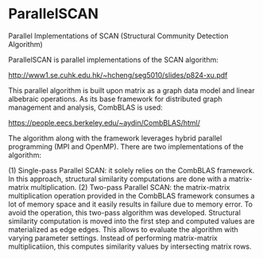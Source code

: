 # ParallelSCAN
Parallel Implementations of SCAN (Structural Community Detection Algorithm)

ParallelSCAN is parallel implementations of the SCAN algorithm:

http://www1.se.cuhk.edu.hk/~hcheng/seg5010/slides/p824-xu.pdf

This parallel algorithm is built upon matrix as a graph data model and linear albebraic operations.
As its base framework for distributed graph management and analysis, CombBLAS is used:

https://people.eecs.berkeley.edu/~aydin/CombBLAS/html/

The algorithm along with the framework leverages hybrid parallel programming (MPI and OpenMP). There are two implementations of the algorithm:

(1) Single-pass Parallel SCAN: it solely relies on the CombBLAS framework. In this approach, structural similarity computations are done with a matrix-matrix multiplication. 
(2) Two-pass Parallel SCAN: the matrix-matrix multiplication operation provided in the CombBLAS framework consumes a lot of memory space and it easily results in failure due to memory error. To avoid the operation, this two-pass algorithm was developed. Structural similarity computation is moved into the first step and computed values are materialized as edge edges. This allows to evaluate the algorithm with varying parameter settings. Instead of performing matrix-matrix multiplicatiion, this computes similarity values by intersecting matrix rows.
